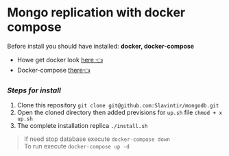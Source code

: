 # Mongo replication with docker compose

Before install you should have installed: **docker, docker-compose**

- Howe get docker look [here 👈](https://docs.docker.com/get-docker/)
- Docker-compose [there👈]([https://docs.docker.com/compose/install/](https://docs.docker.com/compose/install/))
### ***Steps for install***

 1. Clone this repository `git clone git@github.com:Slavintir/mongodb.git`
 2. Open the cloned directory then added previsions for `up.sh` file `chmod + x up.sh`
 3. The complete installation replica  `./install.sh`

> If need stop database execute `docker-compose down`  
> To run execute `docker-compose up -d`
